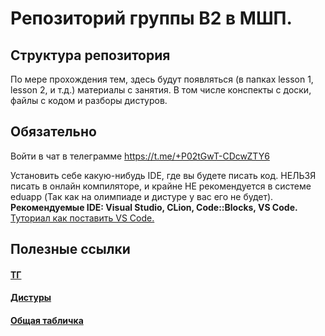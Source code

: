 # Репозиторий группы B2 в МШП.

## Структура репозитория
По мере прохождения тем, здесь будут появляться (в папках lesson 1, lesson 2, и т.д.) материалы с занятия. В том числе конспекты с доски, файлы с кодом и разборы дистуров.

## Обязательно

Войти в чат в телеграмме https://t.me/+P02tGwT-CDcwZTY6

Установить себе какую-нибудь IDE, где вы будете писать код. НЕЛЬЗЯ писать в онлайн компиляторе, и крайне НЕ рекомендуется в системе eduapp (Так как на олимпиаде и дистуре у вас его не будет).\
**Рекомендуемые IDE: Visual Studio, CLion, Code::Blocks, VS Code.**\
[Туториал как поставить VS Code.](https://rutube.ru/video/c6cc4d620b1d4338901770a44b3e82f4/)

## Полезные ссылки

#### [ТГ](https://t.me/+P02tGwT-CDcwZTY6)
#### [Дистуры](https://rutube.ru/video/c6cc4d620b1d4338901770a44b3e82f4/)
#### [Общая табличка](https://rutube.ru/video/c6cc4d620b1d4338901770a44b3e82f4/)